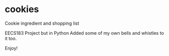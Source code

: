 # cookies
Cookie ingredient and shopping list

EECS183 Project but in Python
Added some of my own bells and whistles to it too.

Enjoy!
